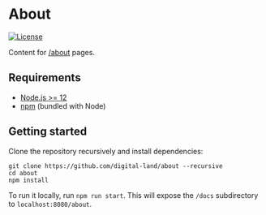 # About

[![License](https://img.shields.io/github/license/mashape/apistatus.svg)](LICENSE)

Content for [/about](https://digital-land.github.io/about) pages.

## Requirements

- [Node.js >= 12](https://nodejs.org/)
- [npm](https://npmjs.com/) (bundled with Node)

## Getting started

Clone the repository recursively and install dependencies:

```
git clone https://github.com/digital-land/about --recursive
cd about
npm install
```

To run it locally, run `npm run start`. This will expose the `/docs` subdirectory to `localhost:8080/about`.
